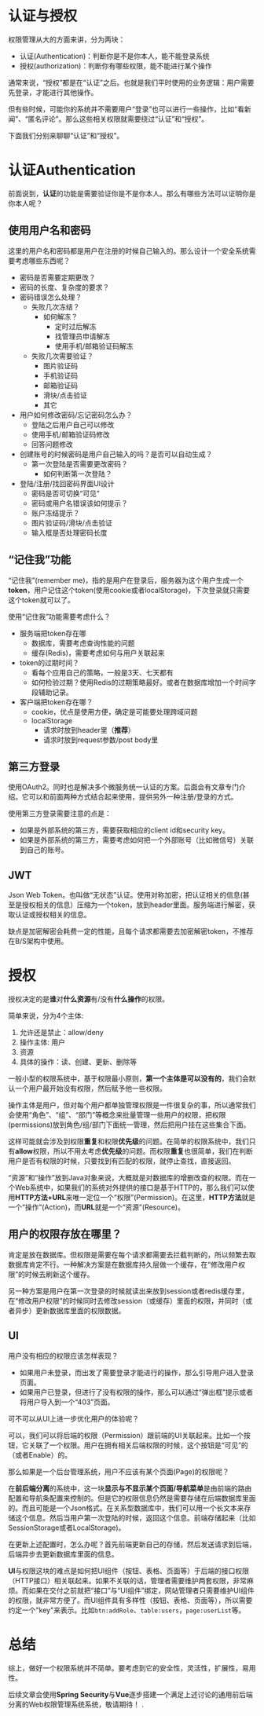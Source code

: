 # 认证与授权
权限管理从大的方面来讲，分为两块：
- 认证(Authentication)：判断你是不是你本人，能不能登录系统
- 授权(authorization)：判断你有哪些权限，能不能进行某个操作

通常来说，“授权”都是在“认证”之后。也就是我们平时使用的业务逻辑：用户需要先登录，才能进行其他操作。

但有些时候，可能你的系统并不需要用户“登录”也可以进行一些操作，比如“看新闻”、“匿名评论”。那么这些相关权限就需要绕过“认证”和“授权”。

下面我们分别来聊聊“认证”和“授权”。

# 认证Authentication
前面说到，**认证**的功能是需要验证你是不是你本人。那么有哪些方法可以证明你是你本人呢？

## 使用用户名和密码
这里的用户名和密码都是用户在注册的时候自己输入的。那么设计一个安全系统需要考虑哪些东西呢？

- 密码是否需要定期更改？
- 密码的长度、复杂度的要求？
- 密码错误怎么处理？
    - 失败几次冻结？
        - 如何解冻？
            - 定时过后解冻
            - 找管理员申请解冻
            - 使用手机/邮箱验证码解冻
    - 失败几次需要验证？
        - 图片验证码
        - 手机验证码
        - 邮箱验证码
        - 滑块/点击验证
        - 其它
- 用户如何修改密码/忘记密码怎么办？
    - 登陆之后用户自己可以修改
    - 使用手机/邮箱验证码修改
    - 回答问题修改
- 创建账号的时候密码是用户自己输入的吗？是否可以自动生成？
    - 第一次登陆是否需要更改密码？
        - 如何判断第一次登陆？
- 登陆/注册/找回密码界面UI设计
    - 密码是否可切换“可见”
    - 密码或用户名错误该如何提示？
    - 账户冻结提示？
    - 图片验证码/滑块/点击验证
    - 输入框是否处理密码长度

## “记住我”功能
“记住我”(remember me)，指的是用户在登录后，服务器为这个用户生成一个**token**，用户记住这个token(使用cookie或者localStorage)，下次登录就只需要这个token就可以了。

使用“记住我”功能需要考虑什么？

- 服务端把token存在哪
    - 数据库，需要考虑查询性能的问题
    - 缓存(Redis)，需要考虑如何与用户关联起来
- token的过期时间？
    - 看每个应用自己的策略，一般是3天、七天都有
    - 如何检验过期？使用Redis的过期策略最好。或者在数据库增加一个时间字段辅助记录。
- 客户端把token存在哪？
    - cookie，优点是使用方便，确定是可能要处理跨域问题
    - localStorage
        - 请求时放到header里（**推荐**）
        - 请求时放到request参数/post body里

## 第三方登录
使用OAuth2。同时也是解决多个微服务统一认证的方案。后面会有文章专门介绍。它可以和前面两种方式结合起来使用，提供另外一种注册/登录的方式。

使用第三方登录需要注意的点是：
- 如果是外部系统的第三方，需要获取相应的client id和security key。
- 如果是外部系统的第三方，需要考虑如何把一个外部账号（比如微信号）关联到自己的账号。

## JWT
Json Web Token。也叫做“无状态”认证。使用对称加密，把认证相关的信息(甚至是授权相关的信息）压缩为一个token，放到header里面。服务端进行解密，获取认证或授权相关的信息。

缺点是加密解密会耗费一定的性能，且每个请求都需要去加密解密token，不推荐在B/S架构中使用。

# 授权
授权决定的是**谁**对**什么资源**有/没有**什么操作**的权限。

简单来说，分为4个主体:
1. 允许还是禁止：allow/deny
2. 操作主体: 用户
3. 资源
4. 具体的操作：读、创建、更新、删除等

一般小型的权限系统中，基于权限最小原则，**第一个主体是可以没有的**，我们会默认一个用户最开始没有权限，然后赋予他一些权限。

操作主体是用户，但对每个用户都单独管理权限是一件很复杂的事，所以通常我们会使用“角色”、“组”、“部门”等概念来批量管理一些用户的权限，把权限(permissions)放到角色/组/部门下面统一管理，然后把用户挂在这些集合下面。

这样可能就会涉及到权限**重复**和权限**优先级**的问题。在简单的权限系统中，我们只有**allow**权限，所以不用太考虑**优先级**的问题。而权限**重复**也很简单，我们在判断用户是否有权限的时候，只要找到有匹配的权限，就停止查找，直接返回。

“资源”和“操作”放到Java对象来说，大概就是对数据库的增删改查的权限。而在一个Web系统中，如果我们的系统对外提供的接口是基于HTTP的，那么我们可以使用**HTTP方法+URL**来唯一定位一个“权限”(Permission)。在这里，**HTTP方法**就是一个“操作”(Action)，而**URL**就是一个“资源”(Resource)。

## 用户的权限存放在哪里？
肯定是放在数据库。但权限是需要在每个请求都需要去拦截判断的，所以频繁去取数据库肯定不行。一种解决方案是在数据库持久层做一个缓存，在“修改用户权限”的时候去刷新这个缓存。

另一种方案是用户在第一次登录的时候就读出来放到session或者redis缓存里，在“修改用户权限”的时候同时去修改session（或缓存）里面的权限，并同时（或者异步）更新数据库里面的权限数据。

## UI
用户没有相应的权限应该怎样表现？

- 如果用户未登录，而出发了需要登录才能进行的操作，那么引导用户进入登录页面。
- 如果用户已登录，但进行了没有权限的操作，那么可以通过“弹出框”提示或者将用户导入到一个“403”页面。

可不可以从UI上进一步优化用户的体验呢？

可以，我们可以将后端的权限（Permission）跟前端的UI关联起来。比如一个按钮，它关联了一个权限。用户在拥有相关后端权限的时候，这个按钮是“可见”的（或者Enable）的。

那么如果是一个后台管理系统，用户不应该有某个页面(Page)的权限呢？

在**前后端分离**的系统中，这一块**显示与不显示某个页面/导航菜单**是由前端的路由配置和导航条配置来控制的。但是它的权限信息仍然是需要存储在后端数据库里面的。而且可能是一个Json格式。在关系型数据库中，我们可以用一个长文本来存储这个信息。然后当用户第一次登陆的时候，返回这个信息。前端存储起来（比如SessionStorage或者LocalStorage)。

在更新上述配置时，怎么办呢？首先前端更新自己的存储，然后发送请求到后端，后端异步去更新数据库里面的信息。

**UI**与权限这块的难点是如何把UI组件（按钮、表格、页面等）于后端的接口权限（HTTP接口）相关联起来。如果不关联的话，管理者需要维护两套权限，非常麻烦。而如果在交付之前就把“接口”与“UI组件”绑定，网站管理者只需要维护UI组件的权限，就非常方便了。而UI组件具有多样性（按钮、表格、页面等），所以需要约定一个"key"来表示。比如`btn:addRole`、`table:users`，`page:userList`等。

# 总结
综上，做好一个权限系统并不简单。要考虑到它的安全性，灵活性，扩展性，易用性。

后续文章会使用**Spring Security**与**Vue**逐步搭建一个满足上述讨论的通用前后端分离的Web权限管理系统系统，敬请期待！
.
